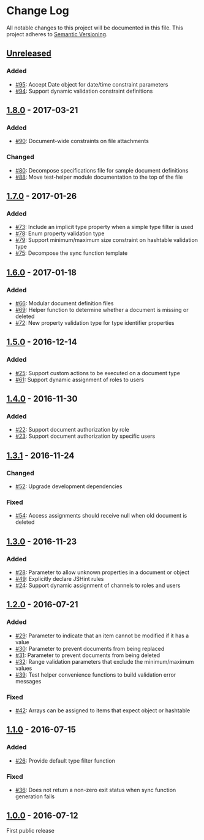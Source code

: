 # Change Log
All notable changes to this project will be documented in this file.
This project adheres to [Semantic Versioning](http://semver.org/).

## [Unreleased]
### Added
- [#95](https://github.com/Kashoo/synctos/issues/95): Accept Date object for date/time constraint parameters
- [#94](https://github.com/Kashoo/synctos/issues/94): Support dynamic validation constraint definitions

## [1.8.0] - 2017-03-21
### Added
- [#90](https://github.com/Kashoo/synctos/issues/90): Document-wide constraints on file attachments

### Changed
- [#80](https://github.com/Kashoo/synctos/issues/80): Decompose specifications file for sample document definitions
- [#88](https://github.com/Kashoo/synctos/issues/88): Move test-helper module documentation to the top of the file

## [1.7.0] - 2017-01-26
### Added
- [#73](https://github.com/Kashoo/synctos/issues/73): Include an implicit type property when a simple type filter is used
- [#78](https://github.com/Kashoo/synctos/issues/78): Enum property validation type
- [#79](https://github.com/Kashoo/synctos/issues/79): Support minimum/maximum size constraint on hashtable validation type
- [#75](https://github.com/Kashoo/synctos/issues/75): Decompose the sync function template

## [1.6.0] - 2017-01-18
### Added
- [#66](https://github.com/Kashoo/synctos/issues/66): Modular document definition files
- [#69](https://github.com/Kashoo/synctos/issues/69): Helper function to determine whether a document is missing or deleted
- [#72](https://github.com/Kashoo/synctos/issues/72): New property validation type for type identifier properties

## [1.5.0] - 2016-12-14
### Added
- [#25](https://github.com/Kashoo/synctos/issues/25): Support custom actions to be executed on a document type
- [#61](https://github.com/Kashoo/synctos/issues/61): Support dynamic assignment of roles to users

## [1.4.0] - 2016-11-30
### Added
- [#22](https://github.com/Kashoo/synctos/issues/22): Support document authorization by role
- [#23](https://github.com/Kashoo/synctos/issues/23): Support document authorization by specific users

## [1.3.1] - 2016-11-24
### Changed
- [#52](https://github.com/Kashoo/synctos/issues/52): Upgrade development dependencies

### Fixed
- [#54](https://github.com/Kashoo/synctos/issues/54): Access assignments should receive null when old document is deleted

## [1.3.0] - 2016-11-23
### Added
- [#28](https://github.com/Kashoo/synctos/issues/28): Parameter to allow unknown properties in a document or object
- [#49](https://github.com/Kashoo/synctos/issues/49): Explicitly declare JSHint rules
- [#24](https://github.com/Kashoo/synctos/issues/24): Support dynamic assignment of channels to roles and users

## [1.2.0] - 2016-07-21
### Added
- [#29](https://github.com/Kashoo/synctos/issues/29): Parameter to indicate that an item cannot be modified if it has a value
- [#30](https://github.com/Kashoo/synctos/issues/30): Parameter to prevent documents from being replaced
- [#31](https://github.com/Kashoo/synctos/issues/31): Parameter to prevent documents from being deleted
- [#32](https://github.com/Kashoo/synctos/issues/32): Range validation parameters that exclude the minimum/maximum values
- [#39](https://github.com/Kashoo/synctos/issues/39): Test helper convenience functions to build validation error messages

### Fixed
- [#42](https://github.com/Kashoo/synctos/issues/42): Arrays can be assigned to items that expect object or hashtable

## [1.1.0] - 2016-07-15
### Added
- [#26](https://github.com/Kashoo/synctos/issues/26): Provide default type filter function

### Fixed
- [#36](https://github.com/Kashoo/synctos/issues/36): Does not return a non-zero exit status when sync function generation fails

## [1.0.0] - 2016-07-12
First public release

[Unreleased]: https://github.com/Kashoo/synctos/compare/v1.8.0...HEAD
[1.8.0]: https://github.com/Kashoo/synctos/compare/v1.7.0...v1.8.0
[1.7.0]: https://github.com/Kashoo/synctos/compare/v1.6.0...v1.7.0
[1.6.0]: https://github.com/Kashoo/synctos/compare/v1.5.0...v1.6.0
[1.5.0]: https://github.com/Kashoo/synctos/compare/v1.4.0...v1.5.0
[1.4.0]: https://github.com/Kashoo/synctos/compare/v1.3.1...v1.4.0
[1.3.1]: https://github.com/Kashoo/synctos/compare/v1.3.0...v1.3.1
[1.3.0]: https://github.com/Kashoo/synctos/compare/v1.2.0...v1.3.0
[1.2.0]: https://github.com/Kashoo/synctos/compare/v1.1.0...v1.2.0
[1.1.0]: https://github.com/Kashoo/synctos/compare/v1.0.0...v1.1.0
[1.0.0]: https://github.com/Kashoo/synctos/compare/57a18bd...v1.0.0
